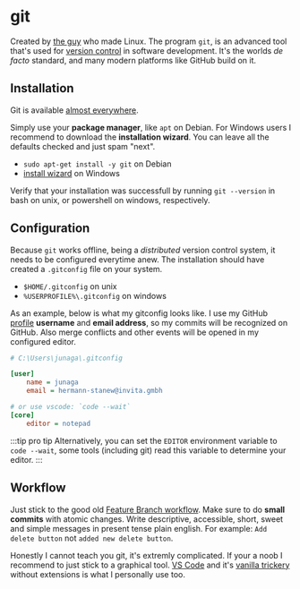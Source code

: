 # git

Created by [the guy](https://github.com/torvalds) who made Linux. The program `git`, is an advanced tool that's used for [version control](https://en.wikipedia.org/wiki/Version_control) in software development. It's the worlds _de facto_ standard, and many modern platforms like GitHub build on it.

<youtube id="hwP7WQkmECE" />

## Installation

Git is available [almost everywhere](https://git-scm.com/downloads).

Simply use your **package manager**, like `apt` on Debian. For Windows users I recommend to download the **installation wizard**. You can leave all the defaults checked and just spam "next".

- `sudo apt-get install -y git` on Debian
- [install wizard](https://git-scm.com/download/win) on Windows

Verify that your installation was successfull by running `git --version` in bash on unix, or powershell on windows, respectively.

## Configuration

Because `git` works offline, being a _distributed_ version control system, it needs to be configured everytime anew. The installation should have created a `.gitconfig` file on your system.

- `$HOME/.gitconfig` on unix
- `%USERPROFILE%\.gitconfig` on windows

As an example, below is what my gitconfig looks like. I use my GitHub [profile](https://github.com/junaga) **username** and **email address**, so my commits will be recognized on GitHub. Also merge conflicts and other events will be opened in my configured editor.

```ini
# C:\Users\junaga\.gitconfig

[user]
    name = junaga
    email = hermann-stanew@invita.gmbh

# or use vscode: `code --wait`
[core]
    editor = notepad
```

:::tip pro tip
Alternatively, you can set the `EDITOR` environment variable to `code --wait`, some tools (including git) read this variable to determine your editor.
:::

## Workflow

Just stick to the good old [Feature Branch workflow](https://www.atlassian.com/git/tutorials/comparing-workflows/feature-branch-workflow). Make sure to do **small commits** with atomic changes. Write descriptive, accessible, short, sweet and simple messages in present tense plain english. For example: `Add delete button` not `added new delete button`.

Honestly I cannot teach you git, it's extremly complicated. If your a noob I recommend to just stick to a graphical tool. [VS Code](http://vscode.github.com/) and it's [vanilla trickery](https://code.visualstudio.com/docs/editor/versioncontrol#_git-support) without extensions is what I personally use too.
